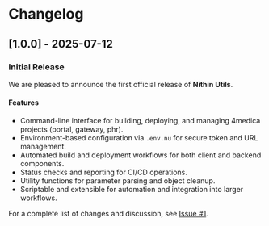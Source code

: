 # Changelog

## [1.0.0] - 2025-07-12

### Initial Release

We are pleased to announce the first official release of **Nithin Utils**.

#### Features

- Command-line interface for building, deploying, and managing 4medica projects (portal, gateway, phr).
- Environment-based configuration via `.env.nu` for secure token and URL management.
- Automated build and deployment workflows for both client and backend components.
- Status checks and reporting for CI/CD operations.
- Utility functions for parameter parsing and object cleanup.
- Scriptable and extensible for automation and integration into larger workflows.

For a complete list of changes and discussion, see [Issue #1](https://github.com/codebynithin/nithin-utils/issues/1).
